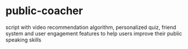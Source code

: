 # public-coacher
script with video recommendation algorithm, personalized quiz, friend system and user engagement features to help users improve their public speaking skills
